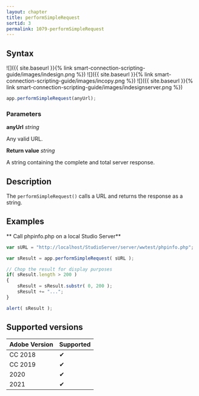 ```yaml
---
layout: chapter
title: performSimpleRequest
sortid: 3
permalink: 1079-performSimpleRequest
---
```

## Syntax

![]({{ site.baseurl }}{% link smart-connection-scripting-guide/images/indesign.png %}) ![]({{ site.baseurl }}{% link smart-connection-scripting-guide/images/incopy.png %}) ![]({{ site.baseurl }}{% link smart-connection-scripting-guide/images/indesignserver.png %})
```javascript
app.performSimpleRequest(anyUrl);
```

### Parameters

**anyUrl** *string*

Any valid URL.

**Return value** *string*

A string containing the complete and total server response.

## Description

The `performSimpleRequest()` calls a URL and returns the response as a string.

## Examples

** Call phpinfo.php on a local Studio Server**

```javascript
var sURL = "http://localhost/StudioServer/server/wwtest/phpinfo.php";

var sResult = app.performSimpleRequest( sURL );

// Chop the result for display purposes
if( sResult.length > 200 )
{
	sResult = sResult.substr( 0, 200 );
	sResult += "...";
}

alert( sResult );
```

## Supported versions

| Adobe Version | Supported |
|---------------|-----------|
| CC 2018       | ✔         |
| CC 2019       | ✔         |
| 2020          | ✔         |
| 2021          | ✔         |
